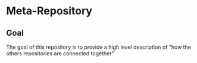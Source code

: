 Meta-Repository
==
Goal
-
The goal of this repository is to provide a high level description of "how the others repositories are connected together"
